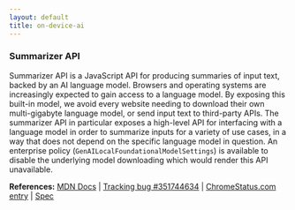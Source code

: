 ```yaml
---
layout: default
title: on-device-ai
---
```


### Summarizer API

Summarizer API is a JavaScript API for producing summaries of input text, backed by an AI language model. Browsers and operating systems are increasingly expected to gain access to a language model. By exposing this built-in model, we avoid every website needing to download their own multi-gigabyte language model, or send input text to third-party APIs. The summarizer API in particular exposes a high-level API for interfacing with a language model in order to summarize inputs for a variety of use cases, in a way that does not depend on the specific language model in question. An enterprise policy (`GenAILocalFoundationalModelSettings`) is available to disable the underlying model downloading which would render this API unavailable.

**References:** [MDN Docs](https://developer.mozilla.org/docs/Web/API/Summarizer) | [Tracking bug #351744634](https://bugs.chromium.org/p/chromium/issues/detail?id=351744634) | [ChromeStatus.com entry](https://chromestatus.com/feature/5134971702001664) | [Spec](https://wicg.github.io/summarization-api/)
